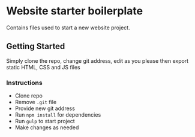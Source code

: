 # Website starter boilerplate

Contains files used to start a new website project.

## Getting Started

Simply clone the repo, change git address, edit as you please then export static HTML, CSS and JS files

### Instructions

* Clone repo
* Remove `.git` file
* Provide new git address
* Run `npm install` for dependencies
* Run `gulp` to start project
* Make changes as needed



